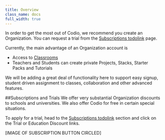 ```yaml
---
title: Overview
class_name: docs
full_width: true
---
```


In order to get the most out of Codio, we recommend you create an Organization. You can request a trial  from the [Subscriptions todolink]() page. 

Currently, the main advantage of an Organization account is 

- Access to [Classrooms](/docs/dashboard/classroom/)
- Teachers and Students can create private Projects, Stacks, Starter Packs and Tutorials

We will be adding a great deal of functionality here to support easy signup, student driven assignment to classes, collaboration and other advanced features.

##Subscriptions and Trials
We offer very substantial Organization discounts to schools and universities. We also offer Codio for free in certain special situations.

To apply for a trial, head to the [Subscriptions todolink]() section and click on the Trial or Education Discount links.

[IMAGE OF SUBSCRIPTION BUTTON CIRCLED]

